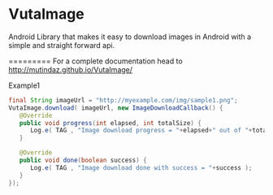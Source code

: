 VutaImage
=========

Android Library that makes it easy to download images in Android with a simple and straight forward api.

=========
For a complete documentation head to 
<a href="http://mutindaz.github.io/VutaImage/">http://mutindaz.github.io/VutaImage/</a>

Example1
``` java 
final String imageUrl = "http://myexample.com/img/sample1.png";
VutaImage.download( imageUrl, new ImageDownloadCallback() {
   @Override
   public void progress(int elapsed, int totalSize) {
      Log.e( TAG , "Image download progress = "+elapsed+" out of "+totalSize );
   }

   @Override
   public void done(boolean success) {
      Log.e( TAG , "Image download done with success = "+success );
   }
});
```
